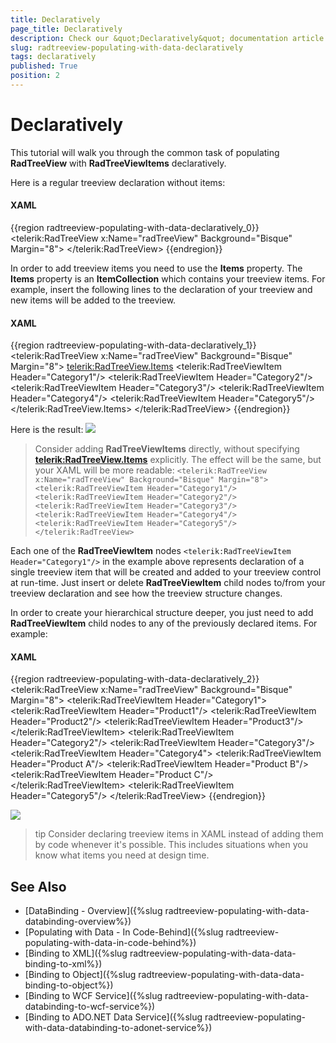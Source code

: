 ```yaml
---
title: Declaratively
page_title: Declaratively
description: Check our &quot;Declaratively&quot; documentation article for the RadTreeView WPF control.
slug: radtreeview-populating-with-data-declaratively
tags: declaratively
published: True
position: 2
---
```


# Declaratively

This tutorial will walk you through the common task of populating __RadTreeView__ with __RadTreeViewItems__ declaratively.  

Here is a regular treeview declaration without items: 

#### __XAML__

{{region radtreeview-populating-with-data-declaratively_0}}
	<telerik:RadTreeView x:Name="radTreeView" Background="Bisque" Margin="8">
	</telerik:RadTreeView>
	{{endregion}}

In order to add treeview items you need to use the __Items__ property. The __Items__ property is an __ItemCollection__ which contains your treeview items. For example, insert the following lines to the declaration of your treeview and new items will be added to the treeview. 

#### __XAML__

{{region radtreeview-populating-with-data-declaratively_1}}
	<telerik:RadTreeView x:Name="radTreeView" Background="Bisque" Margin="8">
	    <telerik:RadTreeView.Items>
	        <telerik:RadTreeViewItem Header="Category1"/>
	        <telerik:RadTreeViewItem Header="Category2"/>
	        <telerik:RadTreeViewItem Header="Category3"/>
	        <telerik:RadTreeViewItem Header="Category4"/>
	        <telerik:RadTreeViewItem Header="Category5"/>
	    </telerik:RadTreeView.Items>
	</telerik:RadTreeView>
	{{endregion}}

Here is the result: 
![](images/RadTreeView_PopulatingWithDataDeclaratively_010.PNG)

>Consider adding __RadTreeViewItems__ directly, without specifying __<telerik:RadTreeView.Items>__
explicitly. The effect will be the same, but your XAML will be more readable:
`<telerik:RadTreeView x:Name="radTreeView" Background="Bisque" Margin="8">
    <telerik:RadTreeViewItem Header="Category1"/>
    <telerik:RadTreeViewItem Header="Category2"/>
    <telerik:RadTreeViewItem Header="Category3"/>
    <telerik:RadTreeViewItem Header="Category4"/>
    <telerik:RadTreeViewItem Header="Category5"/>
</telerik:RadTreeView>`

Each one of the __RadTreeViewItem__ nodes `<telerik:RadTreeViewItem Header="Category1"/>` in the example above represents declaration of a single treeview item that will be created and added to your treeview control at run-time. Just insert or delete __RadTreeViewItem__ child nodes to/from your treeview declaration and see how the treeview structure changes.

In order to create your hierarchical structure deeper, you just need to add __RadTreeViewItem__ child nodes to any of the previously declared items. For example: 

#### __XAML__

{{region radtreeview-populating-with-data-declaratively_2}}
	<telerik:RadTreeView x:Name="radTreeView" Background="Bisque" Margin="8">
	    <telerik:RadTreeViewItem Header="Category1">
	        <telerik:RadTreeViewItem Header="Product1"/>
	        <telerik:RadTreeViewItem Header="Product2"/>
	        <telerik:RadTreeViewItem Header="Product3"/>
	    </telerik:RadTreeViewItem>
	    <telerik:RadTreeViewItem Header="Category2"/>
	    <telerik:RadTreeViewItem Header="Category3"/>
	    <telerik:RadTreeViewItem Header="Category4">
	        <telerik:RadTreeViewItem Header="Product A"/>
	        <telerik:RadTreeViewItem Header="Product B"/>
	        <telerik:RadTreeViewItem Header="Product C"/>
	    </telerik:RadTreeViewItem>
	    <telerik:RadTreeViewItem Header="Category5"/>
	</telerik:RadTreeView>
	{{endregion}}

![](images/RadTreeView_PopulatingWithDataDeclaratively_020.PNG)

>tip Consider declaring treeview items in XAML instead of adding them by code whenever it's possible. This includes situations when you know what items you need at design time.

## See Also
 * [DataBinding - Overview]({%slug radtreeview-populating-with-data-databinding-overview%})
 * [Populating with Data - In Code-Behind]({%slug radtreeview-populating-with-data-in-code-behind%})
 * [Binding to XML]({%slug radtreeview-populating-with-data-data-binding-to-xml%})
 * [Binding to Object]({%slug radtreeview-populating-with-data-data-binding-to-object%})
 * [Binding to WCF Service]({%slug radtreeview-populating-with-data-databinding-to-wcf-service%})
 * [Binding to ADO.NET Data Service]({%slug radtreeview-populating-with-data-databinding-to-adonet-service%})